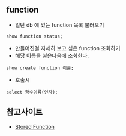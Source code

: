 ## function

- 일단 db 에 있는 function 목록 불러오기
~~~~
show function status;
~~~~

- 만들어진걸 자세히 보고 싶은 function 조회하기
- 해당 이름을 넣은다음에 조회한다.
~~~
show create function 이름;
~~~  

- 호출시 
~~~
select 함수이름(인자);
~~~

## 참고사이트
- [Stored Function](http://javapia.blogspot.com/2010/07/mysql-stored-procedurestored-function.html)